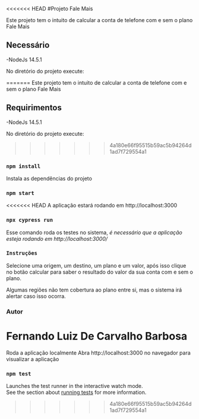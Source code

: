 <<<<<<< HEAD
#Projeto Fale Mais

Este projeto tem o intuito de calcular a conta de telefone com e sem o plano Fale Mais

## Necessário

-NodeJs 14.5.1

No diretório do projeto execute:

=======
Este projeto tem o intuito de calcular a conta de telefone com e sem o plano Fale Mais

## Requirimentos

-NodeJs 14.5.1

No diretório do projeto execute:

>>>>>>> 4a180e66f95515b59ac5b94264d1ad7f729554a1
### `npm install`

Instala as dependências do projeto

### `npm start`

<<<<<<< HEAD
A aplicação estará rodando em http://localhost:3000 

### `npx cypress run`

Esse comando roda os testes no sistema, _é necessário que a aplicação esteja rodando em http://localhost:3000/_



### `Instruções`

Selecione uma origem, um destino, um plano e um valor, após isso clique no botão calcular para saber o resultado do valor da sua conta com e sem o plano.

Algumas regiões não tem cobertura ao plano entre si, mas o sistema irá alertar caso isso ocorra.

### Autor
Fernando Luiz De Carvalho Barbosa
=======
Roda a aplicação localmente
Abra http://localhost:3000 no navegador para visualizar a aplicação

### `npm test`

Launches the test runner in the interactive watch mode.\
See the section about [running tests](https://facebook.github.io/create-react-app/docs/running-tests) for more information.

>>>>>>> 4a180e66f95515b59ac5b94264d1ad7f729554a1
